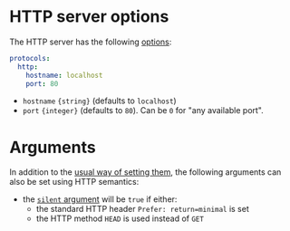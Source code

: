 # HTTP server options

The HTTP server has the following [options](protocols.md#protocols-options.md):

```yml
protocols:
  http:
    hostname: localhost
    port: 80
```

  - `hostname` `{string}` (defaults to `localhost`)
  - `port` `{integer}` (defaults to `80`). Can be `0` for "any available port".

# Arguments

In addition to the
[usual way of setting them](operations.md#command-and-arguments), the following
arguments can also be set using HTTP semantics:
  - the [`silent` argument](silent.md) will be `true` if either:
    - the standard HTTP header `Prefer: return=minimal` is set
    - the HTTP method `HEAD` is used instead of `GET`
